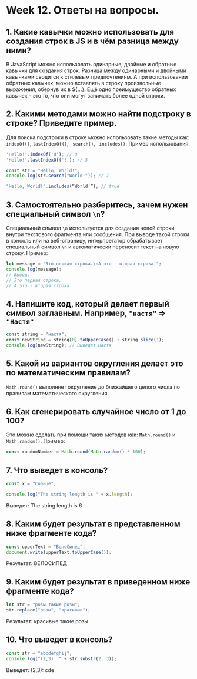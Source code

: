 # Week 12. Ответы на вопросы.

## 1. Какие кавычки можно использовать для создания строк в JS и в чём разница между ними?

В JavaScript можно использовать одинарные, двойные и обратные кавычки для создания строк. Разница между одинарными и двойными кавычками сводится к стилевым предпочтениям.
А при использовании обратных кавычек, можно вставлять в строку произвольные выражения, обернув их в ${…}. Ещё одно преимущество обратных кавычек – это то, что они могут занимать более одной строки.

## 2. Какими методами можно найти подстроку в строке? Приведите пример.

Для поиска подстроки в строке можно использовать такие методы как: `indexOf()`, `lastIndexOf()`, ` search()`, ` includes()`. Пример использования:

```js
'Hello!'.indexOf('H'); // 0
'Hello!'.lastIndexOf('!'); // 5

const str = "Hello, World!";
console.log(str.search("World!")); // 7

"Hello, World!".includes(“World!”); // true
```

## 3. Самостоятельно разберитесь, зачем нужен специальный символ `\n`?

Специальный символ `\n` используется для создания новой строки внутри текстового фрагмента или сообщения. При выводе такой строки в консоль или на веб-страницу, интерпретатор обрабатывает специальный символ `\n` и автоматически переносит текст на новую строку. Пример:

```js
let message = "Это первая строка.\nА это - вторая строка.";
console.log(message);
// Вывод:
// Это первая строка.
// А это - вторая строка.
```

## 4. Напишите код, который делает первый символ заглавным. Например, `"настя"` ⇒ `"Настя"`

```js
const string = "настя";
const newString = string[0].toUpperCase() + string.slice(1);
console.log(newString); // Выведет Настя
```

## 5. Какой из вариантов округления делает это по математическим правилам?

`Math.round()` выполняет округление до ближайшего целого числа по правилам математического округления.

## 6. Как сгенерировать случайное число от 1 до 100?

Это можно сделать при помощи таких методов как: `Math.round()` и `Math.random()`. Пример:

```js
const rundomNumber = Math.round(Math.random() * 100);
```

## 7. Что выведет в консоль?

```js
const x = "Солнце";

console.log("The string length is " + x.length);
```

Выведет: The string length is 6

## 8. Каким будет результат в представленном ниже фрагменте кода?

```js
const upperText = "ВелоСипед";
document.write(upperText.toUpperCase());
```

Результат: ВЕЛОСИПЕД

## 9. Каким будет результат в приведенном ниже фрагменте кода?

```js
let str = "розы такие розы";
str.replace("розы", "красивые");
```

Результат: красивые такие розы

## 10. Что выведет в консоль?

```js
const str = "abcdefghij";
console.log("(2,3): " + str.substr(2, 3));
```

Выведет: (2,3): cde
